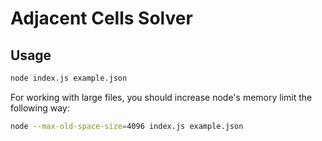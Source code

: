 # Adjacent Cells Solver

## Usage
```bash
node index.js example.json
```

For working with large files, you should increase node's memory limit the following way:
```bash
node --max-old-space-size=4096 index.js example.json
```